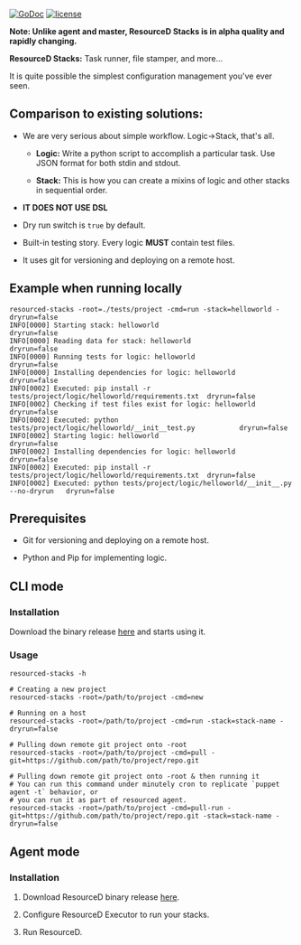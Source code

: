 [![GoDoc](https://godoc.org/github.com/resourced/resourced-stacks?status.svg)](http://godoc.org/github.com/resourced/resourced-stacks)
[![license](http://img.shields.io/badge/license-MIT-red.svg?style=flat)](https://raw.githubusercontent.com/resourced/resourced-stacks/master/LICENSE)

**Note: Unlike agent and master, ResourceD Stacks is in alpha quality and rapidly changing.**

**ResourceD Stacks:** Task runner, file stamper, and more...

It is quite possible the simplest configuration management you've ever seen.


## Comparison to existing solutions:

* We are very serious about simple workflow. Logic->Stack, that's all.

    * **Logic:** Write a python script to accomplish a particular task. Use JSON format for both stdin and stdout.

    * **Stack:** This is how you can create a mixins of logic and other stacks in sequential order.

* **IT DOES NOT USE DSL**

* Dry run switch is `true` by default.

* Built-in testing story. Every logic **MUST** contain test files.

* It uses git for versioning and deploying on a remote host.


## Example when running locally
```
resourced-stacks -root=./tests/project -cmd=run -stack=helloworld -dryrun=false
INFO[0000] Starting stack: helloworld                                                dryrun=false
INFO[0000] Reading data for stack: helloworld                                        dryrun=false
INFO[0000] Running tests for logic: helloworld                                       dryrun=false
INFO[0000] Installing dependencies for logic: helloworld                             dryrun=false
INFO[0002] Executed: pip install -r tests/project/logic/helloworld/requirements.txt  dryrun=false
INFO[0002] Checking if test files exist for logic: helloworld                        dryrun=false
INFO[0002] Executed: python tests/project/logic/helloworld/__init__test.py           dryrun=false
INFO[0002] Starting logic: helloworld                                                dryrun=false
INFO[0002] Installing dependencies for logic: helloworld                             dryrun=false
INFO[0002] Executed: pip install -r tests/project/logic/helloworld/requirements.txt  dryrun=false
INFO[0002] Executed: python tests/project/logic/helloworld/__init__.py --no-dryrun   dryrun=false
```


## Prerequisites

* Git for versioning and deploying on a remote host.

* Python and Pip for implementing logic.


## CLI mode

### Installation

Download the binary release [here](https://github.com/resourced/resourced-stacks/releases) and starts using it.


### Usage
```
resourced-stacks -h

# Creating a new project
resourced-stacks -root=/path/to/project -cmd=new

# Running on a host
resourced-stacks -root=/path/to/project -cmd=run -stack=stack-name -dryrun=false

# Pulling down remote git project onto -root
resourced-stacks -root=/path/to/project -cmd=pull -git=https://github.com/path/to/project/repo.git

# Pulling down remote git project onto -root & then running it
# You can run this command under minutely cron to replicate `puppet agent -t` behavior, or
# you can run it as part of resourced agent.
resourced-stacks -root=/path/to/project -cmd=pull-run -git=https://github.com/path/to/project/repo.git -stack=stack-name -dryrun=false
```


## Agent mode

### Installation

1. Download ResourceD binary release [here](https://github.com/resourced/resourced/releases).

2. Configure ResourceD Executor to run your stacks.

3. Run ResourceD.
